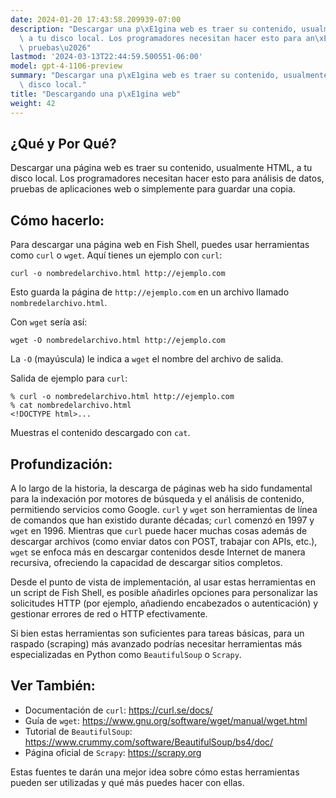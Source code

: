 ```yaml
---
date: 2024-01-20 17:43:58.209939-07:00
description: "Descargar una p\xE1gina web es traer su contenido, usualmente HTML,\
  \ a tu disco local. Los programadores necesitan hacer esto para an\xE1lisis de datos,\
  \ pruebas\u2026"
lastmod: '2024-03-13T22:44:59.500551-06:00'
model: gpt-4-1106-preview
summary: "Descargar una p\xE1gina web es traer su contenido, usualmente HTML, a tu\
  \ disco local."
title: "Descargando una p\xE1gina web"
weight: 42
---
```


## ¿Qué y Por Qué?
Descargar una página web es traer su contenido, usualmente HTML, a tu disco local. Los programadores necesitan hacer esto para análisis de datos, pruebas de aplicaciones web o simplemente para guardar una copia.

## Cómo hacerlo:
Para descargar una página web en Fish Shell, puedes usar herramientas como `curl` o `wget`. Aquí tienes un ejemplo con `curl`:

```Fish Shell
curl -o nombredelarchivo.html http://ejemplo.com
```

Esto guarda la página de `http://ejemplo.com` en un archivo llamado `nombredelarchivo.html`.

Con `wget` sería así:

```Fish Shell
wget -O nombredelarchivo.html http://ejemplo.com
```

La `-O` (mayúscula) le indica a `wget` el nombre del archivo de salida.

Salida de ejemplo para `curl`:

```Fish Shell
% curl -o nombredelarchivo.html http://ejemplo.com
% cat nombredelarchivo.html
<!DOCTYPE html>...
```

Muestras el contenido descargado con `cat`.

## Profundización:

A lo largo de la historia, la descarga de páginas web ha sido fundamental para la indexación por motores de búsqueda y el análisis de contenido, permitiendo servicios como Google. `curl` y `wget` son herramientas de línea de comandos que han existido durante décadas; `curl` comenzó en 1997 y `wget` en 1996. Mientras que `curl` puede hacer muchas cosas además de descargar archivos (como enviar datos con POST, trabajar con APIs, etc.), `wget` se enfoca más en descargar contenidos desde Internet de manera recursiva, ofreciendo la capacidad de descargar sitios completos.

Desde el punto de vista de implementación, al usar estas herramientas en un script de Fish Shell, es posible añadirles opciones para personalizar las solicitudes HTTP (por ejemplo, añadiendo encabezados o autenticación) y gestionar errores de red o HTTP efectivamente.

Si bien estas herramientas son suficientes para tareas básicas, para un raspado (scraping) más avanzado podrías necesitar herramientas más especializadas en Python como `BeautifulSoup` o `Scrapy`.

## Ver También:

- Documentación de `curl`: https://curl.se/docs/
- Guía de `wget`: https://www.gnu.org/software/wget/manual/wget.html
- Tutorial de `BeautifulSoup`: https://www.crummy.com/software/BeautifulSoup/bs4/doc/
- Página oficial de `Scrapy`: https://scrapy.org

Estas fuentes te darán una mejor idea sobre cómo estas herramientas pueden ser utilizadas y qué más puedes hacer con ellas.
